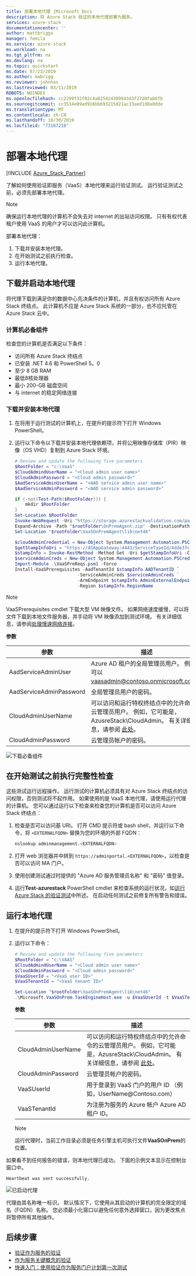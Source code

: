 ```yaml
---
title: 部署本地代理 |Microsoft Docs
description: 将 Azure Stack 验证的本地代理部署为服务。
services: azure-stack
documentationcenter: ''
author: mattbriggs
manager: femila
ms.service: azure-stack
ms.workload: na
ms.tgt_pltfrm: na
ms.devlang: na
ms.topic: quickstart
ms.date: 07/23/2019
ms.author: mabrigg
ms.reviewer: johnhas
ms.lastreviewed: 03/11/2019
ROBOTS: NOINDEX
ms.openlocfilehash: cc2299f32f02c4a825424309943d3f27d0fab6fb
ms.sourcegitcommit: cc3534e09ad916bb693215d21ac13aed1d8a0dde
ms.translationtype: MT
ms.contentlocale: zh-CN
ms.lasthandoff: 10/30/2019
ms.locfileid: "73167218"
---
```

# <a name="deploy-the-local-agent"></a>部署本地代理

[!INCLUDE [Azure_Stack_Partner](./includes/azure-stack-partner-appliesto.md)]

了解如何使用验证即服务（VaaS）本地代理来运行验证测试。 运行验证测试之前，必须先部署本地代理。

> [!Note]  
> 确保运行本地代理的计算机不会失去对 internet 的出站访问权限。 只有有权代表租户使用 VaaS 的用户才可以访问此计算机。

部署本地代理：

1. 下载并安装本地代理。
2. 在开始测试之前执行检查。
3. 运行本地代理。

## <a name="download-and-start-the-local-agent"></a>下载并启动本地代理

将代理下载到满足你的数据中心先决条件的计算机，并且有权访问所有 Azure Stack 终结点。 此计算机不应是 Azure Stack 系统的一部分，也不应托管在 Azure Stack 云中。

### <a name="machine-prerequisites"></a>计算机必备组件

检查您的计算机是否满足以下条件：

- 访问所有 Azure Stack 终结点
- 已安装 .NET 4.6 和 PowerShell 5。0
- 至少 8 GB RAM
- 最低8核处理器
- 最小 200-GB 磁盘空间
- 与 internet 的稳定网络连接

### <a name="download-and-install-the-local-agent"></a>下载并安装本地代理

1. 在将用于运行测试的计算机上，在提升的提示符下打开 Windows PowerShell。
2. 运行以下命令以下载并安装本地代理依赖项，并将公用映像存储库（PIR）映像（OS VHD）复制到 Azure Stack 环境。

    ```powershell
    # Review and update the following five parameters
    $RootFolder = "c:\VaaS"
    $CloudAdmindUserName = "<Cloud admin user name>"
    $CloudAdminPassword = "<Cloud admin password>"
    $AadServiceAdminUserName = "<AAD service admin user name>"
    $AadServiceAdminPassword = "<AAD service admin password>"

    if (-not(Test-Path($RootFolder))) {
        mkdir $RootFolder
    }
    Set-Location $RootFolder
    Invoke-WebRequest -Uri "https://storage.azurestackvalidation.com/packages/Microsoft.VaaSOnPrem.TaskEngineHost.latest.nupkg" -outfile "$rootFolder\OnPremAgent.zip"
    Expand-Archive -Path "$rootFolder\OnPremAgent.zip" -DestinationPath "$rootFolder\VaaSOnPremAgent" -Force
    Set-Location "$rootFolder\VaaSOnPremAgent\lib\net46"

    $cloudAdminCredential = New-Object System.Management.Automation.PSCredential($cloudAdmindUserName, (ConvertTo-SecureString $cloudAdminPassword -AsPlainText -Force))
    $getStampInfoUri = "https://ASAppGateway:4443/ServiceTypeId/4dde37cc-6ee0-4d75-9444-7061e156507f/CloudDefinition/GetStampInformation" 
    $stampInfo = Invoke-RestMethod -Method Get -Uri $getStampInfoUri -Credential $cloudAdminCredential -ErrorAction Stop
    $serviceAdminCreds = New-Object System.Management.Automation.PSCredential $aadServiceAdminUserName, (ConvertTo-SecureString $aadServiceAdminPassword -AsPlainText -Force)
    Import-Module .\VaaSPreReqs.psm1 -Force
    Install-VaaSPrerequisites -AadTenantId $stampInfo.AADTenantID `
                            -ServiceAdminCreds $serviceAdminCreds `
                            -ArmEndpoint $stampInfo.AdminExternalEndpoints.AdminResourceManager `
                            -Region $stampInfo.RegionName
    ```

> [!Note]  
> VaaSPrerequisites cmdlet 下载大型 VM 映像文件。 如果网络速度缓慢，可以将文件下载到本地文件服务器，并手动将 VM 映像添加到测试环境。 有关详细信息，请参阅[处理慢速网络连接](azure-stack-vaas-troubleshoot.md#handle-slow-network-connectivity)。

**参数**

| 参数 | 描述 |
| --- | --- |
| AadServiceAdminUser | Azure AD 租户的全局管理员用户。 例如，可以 vaasadmin@contoso.onmicrosoft.com。 |
| AadServiceAdminPassword | 全局管理员用户的密码。 |
| CloudAdminUserName | 可以访问和运行特权终结点中的允许命令的云管理员用户。 例如，它可能是，AzusreStack\CloudAdmin。 有关详细信息，请参阅 [此处](azure-stack-vaas-parameters.md)。 |
| CloudAdminPassword | 云管理员帐户的密码。|

![下载必备组件](media/installing-prereqs.png)

## <a name="perform-sanity-checks-before-starting-the-tests"></a>在开始测试之前执行完整性检查

这些测试运行远程操作。 运行测试的计算机必须具有对 Azure Stack 终结点的访问权限，否则测试将不起作用。 如果使用的是 VaaS 本地代理，请使用运行代理的计算机。 您可以通过运行以下检查来检查您的计算机是否可以访问 Azure Stack 终结点：

1. 检查是否可以访问基 URI。 打开 CMD 提示符或 bash shell，并运行以下命令，将 `<EXTERNALFQDN>` 替换为您的环境的外部 FQDN：

    ```bash
    nslookup adminmanagement.<EXTERNALFQDN>
    ```

2. 打开 web 浏览器并中转到 `https://adminportal.<EXTERNALFQDN>`，以检查是否可以访问 MA 门户。

3. 使用创建测试通过时提供的 "Azure AD 服务管理员名称" 和 "密码" 值登录。

4. 运行**Test-azurestack** PowerShell cmdlet 来检查系统的运行状况，如[运行 Azure Stack 的验证测试](../operator/azure-stack-diagnostic-test.md)中所述。 在启动任何测试之前修复所有警告和错误。

## <a name="run-the-local-agent"></a>运行本地代理

1. 在提升的提示符下打开 Windows PowerShell。

2. 运行以下命令：

    ```powershell
   # Review and update the following five parameters
    $RootFolder = "c:\VAAS"
    $CloudAdmindUserName = "<Cloud admin user name>"
    $CloudAdminPassword = "<Cloud admin password>"
    $VaaSUserId = "<VaaS user ID>"
    $VaaSTenantId = "<VaaS tenant ID>"

    Set-Location "$rootFolder\VaaSOnPremAgent\lib\net46"
    .\Microsoft.VaaSOnPrem.TaskEngineHost.exe -u $VaaSUserId -t $VaaSTenantId -x $CloudAdmindUserName -y $CloudAdminPassword
    ```

      **参数**  

    | 参数 | 描述 |
    | --- | --- |
    | CloudAdminUserName | 可以访问和运行特权终结点中的允许命令的云管理员用户。 例如，它可能是，AzusreStack\CloudAdmin。 有关详细信息，请参阅 [此处](azure-stack-vaas-parameters.md)。 |
    | CloudAdminPassword | 云管理员帐户的密码。|
    | VaaSUserId | 用于登录到 VaaS 门户的用户 ID （例如，UserName\@Contoso.com） |
    | VaaSTenantId | 为注册为服务的 Azure 帐户 Azure AD 租户 ID。 |

    > [!Note]  
    > 运行代理时，当前工作目录必须是任务引擎主机可执行文件**VaaSOnPrem**的位置。

如果看不到任何报告的错误，则本地代理已成功。 下面的示例文本显示在控制台窗口中。

`Heartbeat was sent successfully.`

![已启动代理](media/started-agent.png)

代理由其名称唯一标识。 默认情况下，它使用从其启动的计算机的完全限定的域名（FQDN）名称。 您必须最小化窗口以避免任何意外选择窗口，因为更改焦点将暂停所有其他操作。

## <a name="next-steps"></a>后续步骤

- [验证作为服务的验证](azure-stack-vaas-troubleshoot.md)
- [作为服务关键概念的验证](azure-stack-vaas-key-concepts.md)
- [快速入门：使用验证作为服务门户计划第一次测试](azure-stack-vaas-schedule-test-pass.md)